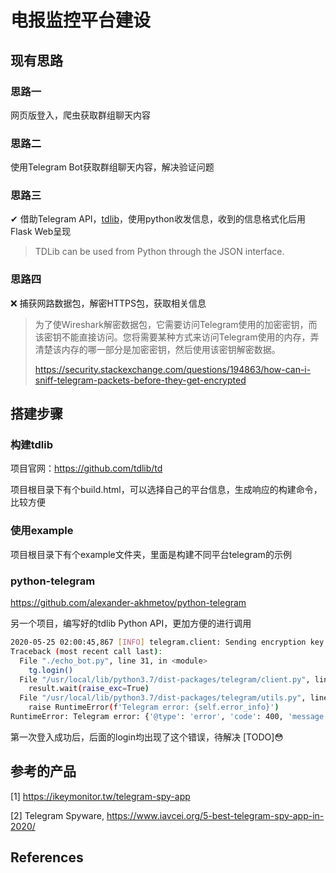 # 电报监控平台建设



## 现有思路

### 思路一

网页版登入，爬虫获取群组聊天内容

### 思路二

使用Telegram Bot获取群组聊天内容，解决验证问题

### 思路三

✔ 借助Telegram API，[tdlib](https://core.telegram.org/tdlib)，使用python收发信息，收到的信息格式化后用Flask Web呈现

> TDLib can be used from Python through the JSON interface.

### 思路四

❌ 捕获网路数据包，解密HTTPS包，获取相关信息

> 为了使Wireshark解密数据包，它需要访问Telegram使用的加密密钥，而该密钥不能直接访问。您将需要某种方式来访问Telegram使用的内存，弄清楚该内存的哪一部分是加密密钥，然后使用该密钥解密数据。
>
> https://security.stackexchange.com/questions/194863/how-can-i-sniff-telegram-packets-before-they-get-encrypted



## 搭建步骤

### 构建tdlib

项目官网：https://github.com/tdlib/td

项目根目录下有个build.html，可以选择自己的平台信息，生成响应的构建命令，比较方便



### 使用example

项目根目录下有个example文件夹，里面是构建不同平台telegram的示例



### python-telegram

https://github.com/alexander-akhmetov/python-telegram

另一个项目，编写好的tdlib Python API，更加方便的进行调用

```bash
2020-05-25 02:00:45,867 [INFO] telegram.client: Sending encryption key
Traceback (most recent call last):
  File "./echo_bot.py", line 31, in <module>
    tg.login()
  File "/usr/local/lib/python3.7/dist-packages/telegram/client.py", line 496, in login
    result.wait(raise_exc=True)
  File "/usr/local/lib/python3.7/dist-packages/telegram/utils.py", line 45, in wait
    raise RuntimeError(f'Telegram error: {self.error_info}')
RuntimeError: Telegram error: {'@type': 'error', 'code': 400, 'message': 'Wrong password', '@extra': {'request_id': 'updateAuthorizationState'}}
```

第一次登入成功后，后面的login均出现了这个错误，待解决 [TODO]😳

## 参考的产品

[1] https://ikeymonitor.tw/telegram-spy-app

[2] Telegram Spyware, https://www.iavcei.org/5-best-telegram-spy-app-in-2020/



## References

